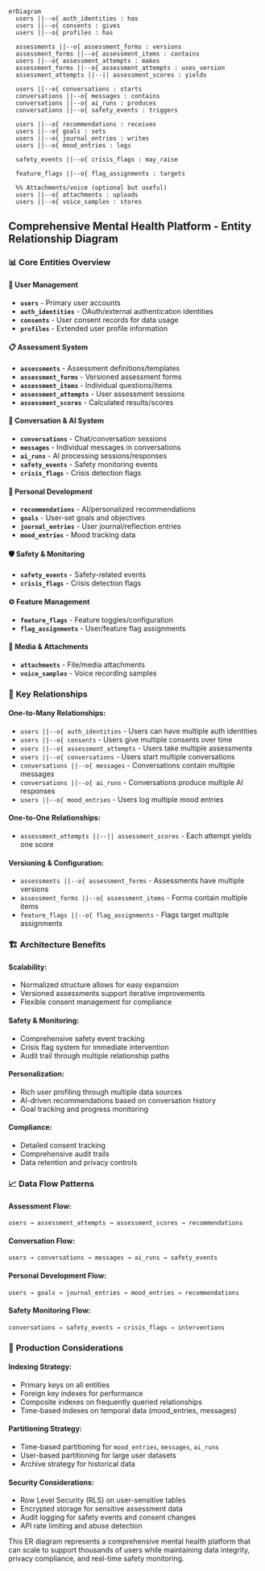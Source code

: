 ```mermaid
erDiagram
  users ||--o{ auth_identities : has
  users ||--o{ consents : gives
  users ||--o{ profiles : has

  assessments ||--o{ assessment_forms : versions
  assessment_forms ||--o{ assessment_items : contains
  users ||--o{ assessment_attempts : makes
  assessment_forms ||--o{ assessment_attempts : uses_version
  assessment_attempts ||--|| assessment_scores : yields

  users ||--o{ conversations : starts
  conversations ||--o{ messages : contains
  conversations ||--o{ ai_runs : produces
  conversations ||--o{ safety_events : triggers

  users ||--o{ recommendations : receives
  users ||--o{ goals : sets
  users ||--o{ journal_entries : writes
  users ||--o{ mood_entries : logs

  safety_events ||--o{ crisis_flags : may_raise

  feature_flags ||--o{ flag_assignments : targets

  %% Attachments/voice (optional but useful)
  users ||--o{ attachments : uploads
  users ||--o{ voice_samples : stores
```

## Comprehensive Mental Health Platform - Entity Relationship Diagram

### 📊 **Core Entities Overview**

#### **🔐 User Management**
- **`users`** - Primary user accounts
- **`auth_identities`** - OAuth/external authentication identities
- **`consents`** - User consent records for data usage
- **`profiles`** - Extended user profile information

#### **📋 Assessment System**
- **`assessments`** - Assessment definitions/templates
- **`assessment_forms`** - Versioned assessment forms
- **`assessment_items`** - Individual questions/items
- **`assessment_attempts`** - User assessment sessions
- **`assessment_scores`** - Calculated results/scores

#### **💬 Conversation & AI System**
- **`conversations`** - Chat/conversation sessions
- **`messages`** - Individual messages in conversations
- **`ai_runs`** - AI processing sessions/responses
- **`safety_events`** - Safety monitoring events
- **`crisis_flags`** - Crisis detection flags

#### **🎯 Personal Development**
- **`recommendations`** - AI/personalized recommendations
- **`goals`** - User-set goals and objectives
- **`journal_entries`** - User journal/reflection entries
- **`mood_entries`** - Mood tracking data

#### **🛡️ Safety & Monitoring**
- **`safety_events`** - Safety-related events
- **`crisis_flags`** - Crisis detection flags

#### **⚙️ Feature Management**
- **`feature_flags`** - Feature toggles/configuration
- **`flag_assignments`** - User/feature flag assignments

#### **📎 Media & Attachments**
- **`attachments`** - File/media attachments
- **`voice_samples`** - Voice recording samples

### 🔗 **Key Relationships**

#### **One-to-Many Relationships:**
- `users ||--o{ auth_identities` - Users can have multiple auth identities
- `users ||--o{ consents` - Users give multiple consents over time
- `users ||--o{ assessment_attempts` - Users take multiple assessments
- `users ||--o{ conversations` - Users start multiple conversations
- `conversations ||--o{ messages` - Conversations contain multiple messages
- `conversations ||--o{ ai_runs` - Conversations produce multiple AI responses
- `users ||--o{ mood_entries` - Users log multiple mood entries

#### **One-to-One Relationships:**
- `assessment_attempts ||--|| assessment_scores` - Each attempt yields one score

#### **Versioning & Configuration:**
- `assessments ||--o{ assessment_forms` - Assessments have multiple versions
- `assessment_forms ||--o{ assessment_items` - Forms contain multiple items
- `feature_flags ||--o{ flag_assignments` - Flags target multiple assignments

### 🏗️ **Architecture Benefits**

#### **Scalability:**
- Normalized structure allows for easy expansion
- Versioned assessments support iterative improvements
- Flexible consent management for compliance

#### **Safety & Monitoring:**
- Comprehensive safety event tracking
- Crisis flag system for immediate intervention
- Audit trail through multiple relationship paths

#### **Personalization:**
- Rich user profiling through multiple data sources
- AI-driven recommendations based on conversation history
- Goal tracking and progress monitoring

#### **Compliance:**
- Detailed consent tracking
- Comprehensive audit trails
- Data retention and privacy controls

### 📈 **Data Flow Patterns**

#### **Assessment Flow:**
```
users → assessment_attempts → assessment_scores → recommendations
```

#### **Conversation Flow:**
```
users → conversations → messages → ai_runs → safety_events
```

#### **Personal Development Flow:**
```
users → goals → journal_entries → mood_entries → recommendations
```

#### **Safety Monitoring Flow:**
```
conversations → safety_events → crisis_flags → interventions
```

### 🎯 **Production Considerations**

#### **Indexing Strategy:**
- Primary keys on all entities
- Foreign key indexes for performance
- Composite indexes on frequently queried relationships
- Time-based indexes on temporal data (mood_entries, messages)

#### **Partitioning Strategy:**
- Time-based partitioning for `mood_entries`, `messages`, `ai_runs`
- User-based partitioning for large user datasets
- Archive strategy for historical data

#### **Security Considerations:**
- Row Level Security (RLS) on user-sensitive tables
- Encrypted storage for sensitive assessment data
- Audit logging for safety events and consent changes
- API rate limiting and abuse detection

This ER diagram represents a comprehensive mental health platform that can scale to support thousands of users while maintaining data integrity, privacy compliance, and real-time safety monitoring.
